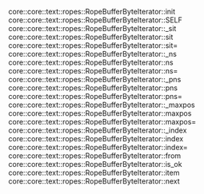 core::core::text::ropes::RopeBufferByteIterator::init
core::core::text::ropes::RopeBufferByteIterator::SELF
core::core::text::ropes::RopeBufferByteIterator::_sit
core::core::text::ropes::RopeBufferByteIterator::sit
core::core::text::ropes::RopeBufferByteIterator::sit=
core::core::text::ropes::RopeBufferByteIterator::_ns
core::core::text::ropes::RopeBufferByteIterator::ns
core::core::text::ropes::RopeBufferByteIterator::ns=
core::core::text::ropes::RopeBufferByteIterator::_pns
core::core::text::ropes::RopeBufferByteIterator::pns
core::core::text::ropes::RopeBufferByteIterator::pns=
core::core::text::ropes::RopeBufferByteIterator::_maxpos
core::core::text::ropes::RopeBufferByteIterator::maxpos
core::core::text::ropes::RopeBufferByteIterator::maxpos=
core::core::text::ropes::RopeBufferByteIterator::_index
core::core::text::ropes::RopeBufferByteIterator::index
core::core::text::ropes::RopeBufferByteIterator::index=
core::core::text::ropes::RopeBufferByteIterator::from
core::core::text::ropes::RopeBufferByteIterator::is_ok
core::core::text::ropes::RopeBufferByteIterator::item
core::core::text::ropes::RopeBufferByteIterator::next